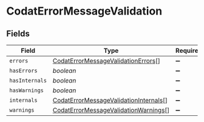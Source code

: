 # CodatErrorMessageValidation


## Fields

| Field                                                                                                 | Type                                                                                                  | Required                                                                                              | Description                                                                                           |
| ----------------------------------------------------------------------------------------------------- | ----------------------------------------------------------------------------------------------------- | ----------------------------------------------------------------------------------------------------- | ----------------------------------------------------------------------------------------------------- |
| `errors`                                                                                              | [CodatErrorMessageValidationErrors](../../models/shared/codaterrormessagevalidationerrors.md)[]       | :heavy_minus_sign:                                                                                    | N/A                                                                                                   |
| `hasErrors`                                                                                           | *boolean*                                                                                             | :heavy_minus_sign:                                                                                    | N/A                                                                                                   |
| `hasInternals`                                                                                        | *boolean*                                                                                             | :heavy_minus_sign:                                                                                    | N/A                                                                                                   |
| `hasWarnings`                                                                                         | *boolean*                                                                                             | :heavy_minus_sign:                                                                                    | N/A                                                                                                   |
| `internals`                                                                                           | [CodatErrorMessageValidationInternals](../../models/shared/codaterrormessagevalidationinternals.md)[] | :heavy_minus_sign:                                                                                    | N/A                                                                                                   |
| `warnings`                                                                                            | [CodatErrorMessageValidationWarnings](../../models/shared/codaterrormessagevalidationwarnings.md)[]   | :heavy_minus_sign:                                                                                    | N/A                                                                                                   |